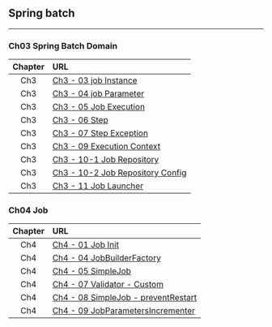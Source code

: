## Spring batch

---
### Ch03 Spring Batch Domain
|Chapter|URL|
|:---:|:---|
| Ch3 | [Ch3 - 03 job Instance](https://github.com/snowlight-aemt/spring-batch/tree/ch3/03-job-instance) | 
| Ch3 | [Ch3 - 04 job Parameter](https://github.com/snowlight-aemt/spring-batch/tree/ch3/04-job-parameter) | 
| Ch3 | [Ch3 - 05 Job Execution](https://github.com/snowlight-aemt/spring-batch/tree/2ada7dce952b262a0cb193058743f5ccf4813275) | 
| Ch3 | [Ch3 - 06 Step](https://github.com/snowlight-aemt/spring-batch/tree/7823deb77de304ba880af48f52882062af0890dd) | 
| Ch3 | [Ch3 - 07 Step Exception](https://github.com/snowlight-aemt/spring-batch/tree/0c3556ef3c89cfd713b7e82b9463d9c5286ceabc) | 
| Ch3 | [Ch3 - 09 Execution Context](https://github.com/snowlight-aemt/spring-batch/tree/51e899ee5643f37f712e78b9a07b2cf597162cae) | 
| Ch3 | [Ch3 - 10-1 Job Repository](https://github.com/snowlight-aemt/spring-batch/tree/d0bf25c5b734c8685305166289149dd7d4fe3465) | 
| Ch3 | [Ch3 - 10-2 Job Repository Config](https://github.com/snowlight-aemt/spring-batch/tree/53f88c096d31362ff7b16a59e4b0117fc7c38e31) | 
| Ch3 | [Ch3 - 11 Job Launcher](https://github.com/snowlight-aemt/spring-batch/tree/9a40901e1cae0427f09acff578f0da670d15793d) | 

### Ch04 Job
|Chapter|URL|
|:---:|:---|
| Ch4 | [Ch4 - 01 Job Init](https://github.com/snowlight-aemt/spring-batch/tree/85733b148ffe1f86223cc334ee100be753490644) | 
| Ch4 | [Ch4 - 04 JobBuilderFactory](https://github.com/snowlight-aemt/spring-batch/tree/ced36167de9fcd33a0dd5b47b6b3dcfdbab631a4) | 
| Ch4 | [Ch4 - 05 SimpleJob](https://github.com/snowlight-aemt/spring-batch/tree/748e850f68a105fcd80faf05c3926e985e033081) | 
| Ch4 | [Ch4 - 07 Validator - Custom](https://github.com/snowlight-aemt/spring-batch/tree/9fbf51e4c173000fb4a03d4e64b1dd041657fb74) | 
| Ch4 | [Ch4 - 08 SimpleJob - preventRestart](https://github.com/snowlight-aemt/spring-batch/tree/0780a820107ebf55b89b7ec3d2dae729f26bd1d3) | 
| Ch4 | [Ch4 - 09 JobParametersIncrementer](https://github.com/snowlight-aemt/spring-batch/tree/007b446f9d1f62419551b254dde5a84a184748d2) | 

